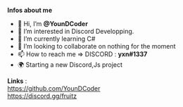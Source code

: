 **Infos about me** 

- 👋 Hi, I’m **@YounDCoder**
- 👀 I’m interested in Discord Developping.
- 🌱 I’m currently learning C# 
- 💞️ I’m looking to collaborate on nothing for the moment
- 📫 How to reach me => DISCORD : __yxn#1337__
- 🌍 Starting a new Discord,Js project

<!---
YounDCoder/YounDCoder is a ✨ special ✨ repository because its `README.md` (this file) appears on your GitHub profile.
You can click the Preview link to take a look at your changes.
--->

**Links** : <br>
https://github.com/YounDCoder <br>
https://discord.gg/fruitz
